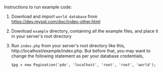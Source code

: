 Instructions to run example code:

 1. Download and import `world database` from https://dev.mysql.com/doc/index-other.html
 2. Download `example` directory, containing all the example files, and place it in your server's root directory
 3. Run `index.php` from your server's root directory like this, http://localhost/example/index.php. But before that, you may want to change the following statement as per your database credentials,
 
    `$pg = new Pagination('pdo', 'localhost', 'root', 'root', 'world');`
